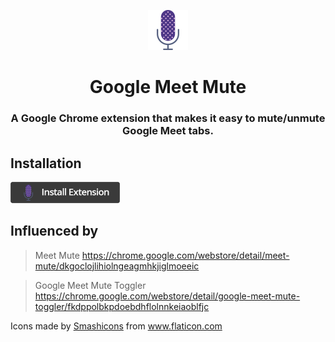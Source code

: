 <p align="center">
<img src="logo.png" alt="Meet Mute" style="max-width:100%;" width="64" height="64">
</p>

<h1 align="center">Google Meet Mute</h1>
<h3 align="center">A Google Chrome extension that makes it easy to mute/unmute Google Meet tabs.</h3>

## Installation

[<img src="install.png" width="175px">][webstore-url]

[webstore-url]: https://chrome.google.com/webstore/detail/google-meet-mute/nnjmhmkohajomkpncmoakephgemkldkm

## Influenced by
> Meet Mute 
> https://chrome.google.com/webstore/detail/meet-mute/dkgoclojlihiolngeagmhkjiglmoeeic

> Google Meet Mute Toggler
> https://chrome.google.com/webstore/detail/google-meet-mute-toggler/fkdppolbkpdoebdhflolnnkeiaoblfjc

Icons made by <a href="https://smashicons.com/" title="Smashicons">Smashicons</a> from <a href="https://www.flaticon.com/" title="Flaticon"> www.flaticon.com</a>